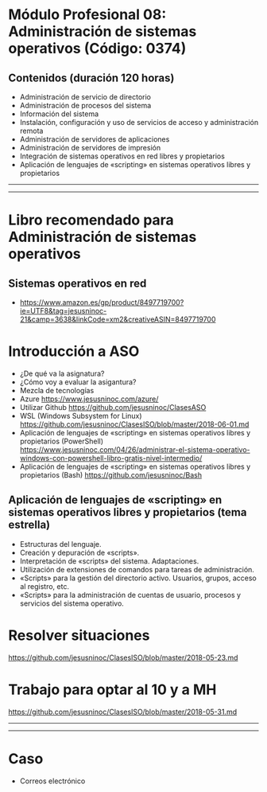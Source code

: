 # Módulo Profesional 08: Administración de sistemas operativos (Código: 0374) 

## Contenidos (duración 120 horas)
- Administración de servicio de directorio
- Administración de procesos del sistema
- Información del sistema
- Instalación, configuración y uso de servicios de acceso y administración remota
- Administración de servidores de aplicaciones
- Administración de servidores de impresión
- Integración de sistemas operativos en red libres y propietarios
- Aplicación de lenguajes de «scripting» en sistemas operativos libres y propietarios

------------------
------------------

# Libro recomendado para Administración de sistemas operativos
## Sistemas operativos en red
* https://www.amazon.es/gp/product/8497719700?ie=UTF8&tag=jesusninoc-21&camp=3638&linkCode=xm2&creativeASIN=8497719700

# Introducción a ASO
- ¿De qué va la asignatura?
- ¿Cómo voy a evaluar la asigantura?
- Mezcla de tecnologías
- Azure
https://www.jesusninoc.com/azure/
- Utilizar Github
https://github.com/jesusninoc/ClasesASO
- WSL (Windows Subsystem for Linux)
https://github.com/jesusninoc/ClasesISO/blob/master/2018-06-01.md
- Aplicación de lenguajes de «scripting» en sistemas operativos libres y propietarios (PowerShell)
https://www.jesusninoc.com/04/26/administrar-el-sistema-operativo-windows-con-powershell-libro-gratis-nivel-intermedio/
- Aplicación de lenguajes de «scripting» en sistemas operativos libres y propietarios (Bash)
https://github.com/jesusninoc/Bash

## Aplicación de lenguajes de «scripting» en sistemas operativos libres y propietarios (tema estrella)
- Estructuras del lenguaje.
- Creación y depuración de «scripts».
- Interpretación de «scripts» del sistema. Adaptaciones.
- Utilización de extensiones de comandos para tareas de administración.
- «Scripts» para la gestión del directorio activo. Usuarios, grupos, acceso al registro, etc.
- «Scripts» para la administración de cuentas de usuario, procesos y servicios del sistema operativo. 

# Resolver situaciones
https://github.com/jesusninoc/ClasesISO/blob/master/2018-05-23.md

# Trabajo para optar al 10 y a MH
https://github.com/jesusninoc/ClasesISO/blob/master/2018-05-31.md

------------------
------------------

# Caso
- Correos electrónico
